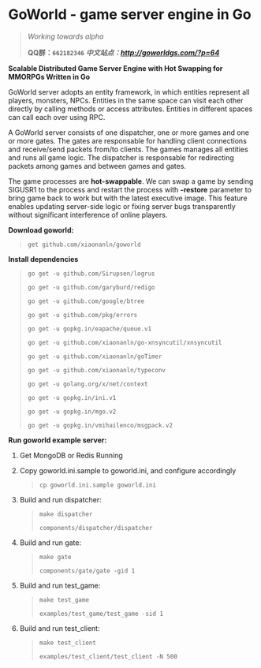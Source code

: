 # GoWorld - game server engine in Go

> _Working towards alpha_
>
> **QQ群：`662182346`** _**中文站点：http://goworldgs.com/?p=64**_

**Scalable Distributed Game Server Engine with Hot Swapping for MMORPGs Written in Go**

GoWorld server adopts an entity framework, in which entities represent all players, monsters, NPCs.
Entities in the same space can visit each other directly by calling methods or access attributes. 
Entities in different spaces can call each over using RPC.

A GoWorld server consists of one dispatcher, one or more games and one or more gates. 
The gates are responsable for handling client connections and receive/send packets from/to clients. 
The games manages all entities and runs all game logic. 
The dispatcher is responsable for redirecting packets among games and between games and gates.  

The game processes are **hot-swappable**. 
We can swap a game by sending SIGUSR1 to the process and restart the process with **-restore** parameter to bring game 
back to work but with the latest executive image. This feature enables updating server-side logic or fixing server bugs
 transparently without significant interference of online players. 

**Download goworld:**

> `get github.com/xiaonanln/goworld`

**Install dependencies**
> `go get -u github.com/Sirupsen/logrus`
>
> `go get -u github.com/garyburd/redigo`
>
> `go get -u github.com/google/btree`
>
> `go get -u github.com/pkg/errors`
>
> `go get -u gopkg.in/eapache/queue.v1`
>
> `go get -u github.com/xiaonanln/go-xnsyncutil/xnsyncutil`
>
> `go get -u github.com/xiaonanln/goTimer`
>
> `go get -u github.com/xiaonanln/typeconv`
>
> `go get -u golang.org/x/net/context`
>
> `go get -u gopkg.in/ini.v1`
>
> `go get -u gopkg.in/mgo.v2`
>
> `go get -u gopkg.in/vmihailenco/msgpack.v2`

**Run goworld example server:**
1. Get MongoDB or Redis Running
2. Copy goworld.ini.sample to goworld.ini, and configure accordingly
    > `cp goworld.ini.sample goworld.ini`

3. Build and run dispatcher:
    > `make dispatcher`
    >
    > `components/dispatcher/dispatcher`

4. Build and run gate:
    > `make gate`
    >
    > `components/gate/gate -gid 1`

5. Build and run test_game:
    > `make test_game`
    >
    > `examples/test_game/test_game -sid 1`

6. Build and run test_client:
    > `make test_client`
    >
    > `examples/test_client/test_client -N 500`


